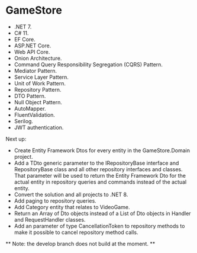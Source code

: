 # GameStore

- .NET 7.
- C# 11.
- EF Core.
- ASP.NET Core.
- Web API Core.
- Onion Architecture.
- Command Query Responsibility Segregation (CQRS) Pattern.
- Mediator Pattern.
- Service Layer Pattern.
- Unit of Work Pattern.
- Repository Pattern.
- DTO Pattern.
- Null Object Pattern.
- AutoMapper.
- FluentValidation.
- Serilog.
- JWT authentication.


Next up:
- Create Entity Framework Dtos for every entity in the GameStore.Domain project.
- Add a TDto generic parameter to the IRepositoryBase interface and RepositoryBase class and all other repository interfaces and classes. That parameter will be used to return the Entity Framework Dto for the actual entity in repository queries and commands instead of the actual entity.
- Convert the solution and all projects to .NET 8.
- Add paging to repository queries.
- Add Category entity that relates to VideoGame.
- Return an Array of Dto objects instead of a List of Dto objects in Handler and RequestHandler classes.
- Add an parameter of type CancellationToken to repository methods to make it possible to cancel repository method calls.

** Note: the develop branch does not build at the moment. **
